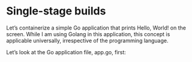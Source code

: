 # Single-stage builds

Let’s containerize a simple Go application that prints Hello, World! on the screen. While I am using Golang in this application, this concept is applicable universally, irrespective of the programming language.

Let’s look at the Go application file, app.go, first: